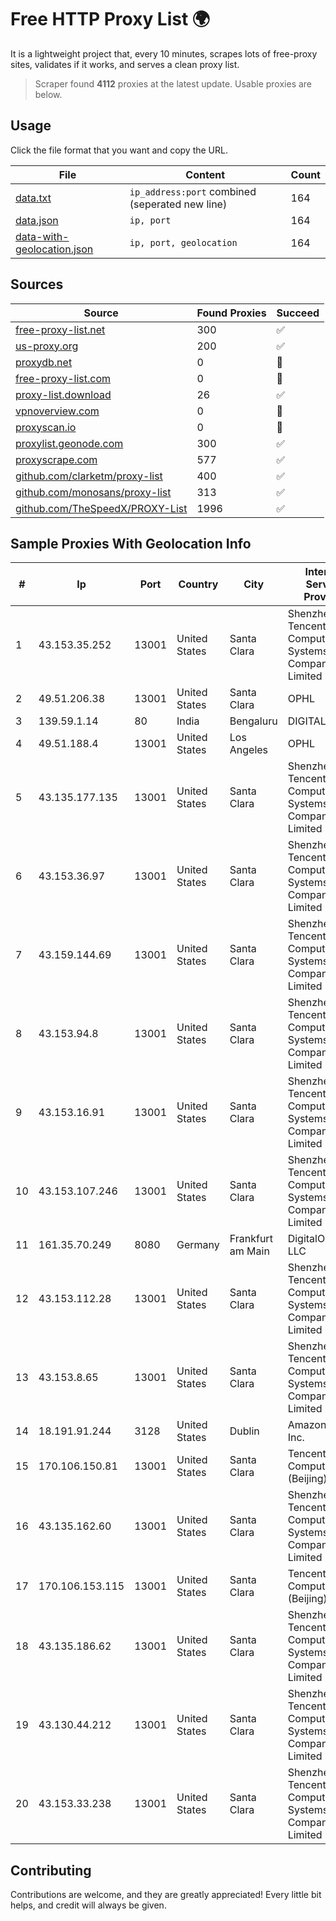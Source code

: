
# Free HTTP Proxy List 🌍

It is a lightweight project that, every 10 minutes, scrapes lots of free-proxy sites, validates if it works, and serves a clean proxy list.


> Scraper found **4112** proxies at the latest update. Usable proxies are below.

## Usage

Click the file format that you want and copy the URL.


|File|Content|Count|
|----|-------|-----|
|[data.txt](https://raw.githubusercontent.com/themiralay/Proxy-List-World/master/data.txt)|`ip_address:port` combined (seperated new line)|164|
|[data.json](https://raw.githubusercontent.com/themiralay/Proxy-List-World/master/data.json)|`ip, port`|164|
|[data-with-geolocation.json](https://raw.githubusercontent.com/themiralay/Proxy-List-World/master/data-with-geolocation.json)|`ip, port, geolocation`|164|

## Sources

|Source|Found Proxies|Succeed|
|------|-------------|-------|
|[free-proxy-list.net](https://free-proxy-list.net)|300|✅|
|[us-proxy.org](https://www.us-proxy.org)|200|✅|
|[proxydb.net](http://proxydb.net)|0|🚫|
|[free-proxy-list.com](https://free-proxy-list.com/?page=&port=&type%5B%5D=http&type%5B%5D=https&up_time=0&search=Search)|0|🚫|
|[proxy-list.download](https://www.proxy-list.download/HTTP)|26|✅|
|[vpnoverview.com](https://vpnoverview.com/privacy/anonymous-browsing/free-proxy-servers)|0|🚫|
|[proxyscan.io](https://www.proxyscan.io)|0|🚫|
|[proxylist.geonode.com](https://proxylist.geonode.com/api/proxy-list?limit=300&page=1&sort_by=lastChecked&sort_type=desc&protocols=http,https)|300|✅|
|[proxyscrape.com](https://api.proxyscrape.com/v2/?request=displayproxies&protocol=http&timeout=10000&country=all&ssl=all&anonymity=all)|577|✅|
|[github.com/clarketm/proxy-list](https://raw.githubusercontent.com/clarketm/proxy-list/master/proxy-list-raw.txt)|400|✅|
|[github.com/monosans/proxy-list](https://raw.githubusercontent.com/monosans/proxy-list/main/proxies/http.txt)|313|✅|
|[github.com/TheSpeedX/PROXY-List](https://raw.githubusercontent.com/TheSpeedX/PROXY-List/master/http.txt)|1996|✅|


## Sample Proxies With Geolocation Info

|#|Ip|Port|Country|City|Internet Service Provider|
|-|--|----|-------|----|-------------------------|
|1|43.153.35.252|13001|United States|Santa Clara|Shenzhen Tencent Computer Systems Company Limited|
|2|49.51.206.38|13001|United States|Santa Clara|OPHL|
|3|139.59.1.14|80|India|Bengaluru|DIGITALOCEAN|
|4|49.51.188.4|13001|United States|Los Angeles|OPHL|
|5|43.135.177.135|13001|United States|Santa Clara|Shenzhen Tencent Computer Systems Company Limited|
|6|43.153.36.97|13001|United States|Santa Clara|Shenzhen Tencent Computer Systems Company Limited|
|7|43.159.144.69|13001|United States|Santa Clara|Shenzhen Tencent Computer Systems Company Limited|
|8|43.153.94.8|13001|United States|Santa Clara|Shenzhen Tencent Computer Systems Company Limited|
|9|43.153.16.91|13001|United States|Santa Clara|Shenzhen Tencent Computer Systems Company Limited|
|10|43.153.107.246|13001|United States|Santa Clara|Shenzhen Tencent Computer Systems Company Limited|
|11|161.35.70.249|8080|Germany|Frankfurt am Main|DigitalOcean, LLC|
|12|43.153.112.28|13001|United States|Santa Clara|Shenzhen Tencent Computer Systems Company Limited|
|13|43.153.8.65|13001|United States|Santa Clara|Shenzhen Tencent Computer Systems Company Limited|
|14|18.191.91.244|3128|United States|Dublin|Amazon.com, Inc.|
|15|170.106.150.81|13001|United States|Santa Clara|Tencent Cloud Computing (Beijing) Co|
|16|43.135.162.60|13001|United States|Santa Clara|Shenzhen Tencent Computer Systems Company Limited|
|17|170.106.153.115|13001|United States|Santa Clara|Tencent Cloud Computing (Beijing) Co|
|18|43.135.186.62|13001|United States|Santa Clara|Shenzhen Tencent Computer Systems Company Limited|
|19|43.130.44.212|13001|United States|Santa Clara|Shenzhen Tencent Computer Systems Company Limited|
|20|43.153.33.238|13001|United States|Santa Clara|Shenzhen Tencent Computer Systems Company Limited|



## Contributing

Contributions are welcome, and they are greatly appreciated! Every
little bit helps, and credit will always be given.

